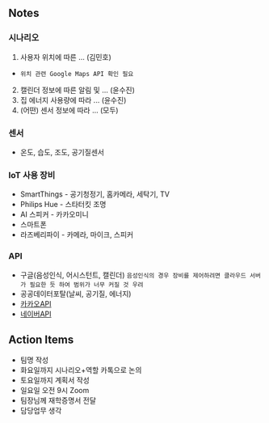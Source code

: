 ## Notes
### 시나리오
1. 사용자 위치에 따른 ... (김민호) 
  - `위치 관련 Google Maps API 확인 필요`
2. 캘린더 정보에 따른 알림 및 ... (윤수진)
3. 집 에너지 사용량에 따라 ... (윤수진)
4. (어떤) 센서 정보에 따라 ... (모두)

### 센서
- 온도, 습도, 조도, 공기질센서

### IoT 사용 장비
- SmartThings - 공기청정기, 홈카메라, 세탁기, TV
- Philips Hue - 스타터킷 조명
- AI 스피커 - 카카오미니
- 스마트폰
- 라즈베리파이 - 카메라, 마이크, 스피커

### API
- 구글(음성인식, 어시스턴트, 캘린더) `음성인식의 경우 장비를 제어하려면 클라우드 서버가 필요한 듯 하여 범위가 너무 커질 것 우려`
- 공공데이터포탈(날씨, 공기질, 에너지)
- [카카오API](https://developers.kakao.com/docs/latest/ko/getting-started/rest-api)
- [네이버API](https://developers.naver.com/products/intro/plan/plan.md)

## Action Items
- 팀명 작성
- 화요일까지 시나리오+역할 카톡으로 논의
- 토요일까지 계획서 작성
- 일요일 오전 9시 Zoom 
- 팀장님께 재학증명서 전달
- 담당업무 생각

